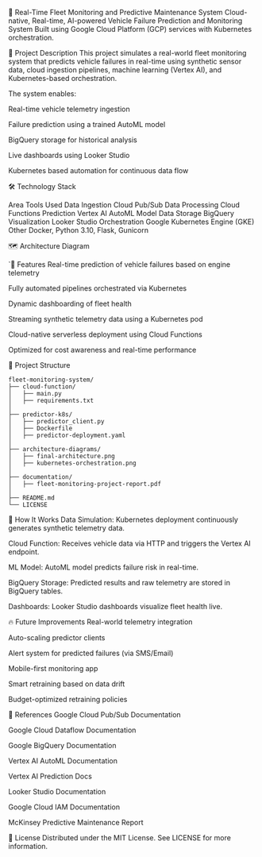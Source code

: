 🚗 Real-Time Fleet Monitoring and Predictive Maintenance System
Cloud-native, Real-time, AI-powered Vehicle Failure Prediction and Monitoring System
Built using Google Cloud Platform (GCP) services with Kubernetes orchestration.

📜 Project Description
This project simulates a real-world fleet monitoring system that predicts vehicle failures in real-time using synthetic sensor data, cloud ingestion pipelines, machine learning (Vertex AI), and Kubernetes-based orchestration.

The system enables:

Real-time vehicle telemetry ingestion

Failure prediction using a trained AutoML model

BigQuery storage for historical analysis

Live dashboards using Looker Studio

Kubernetes based automation for continuous data flow

🛠️ Technology Stack

Area	Tools Used
Data Ingestion	Cloud Pub/Sub
Data Processing	Cloud Functions
Prediction	Vertex AI AutoML Model
Data Storage	BigQuery
Visualization	Looker Studio
Orchestration	Google Kubernetes Engine (GKE)
Other	Docker, Python 3.10, Flask, Gunicorn

🗺️ Architecture Diagram


`🚀 Features
Real-time prediction of vehicle failures based on engine telemetry

Fully automated pipelines orchestrated via Kubernetes

Dynamic dashboarding of fleet health

Streaming synthetic telemetry data using a Kubernetes pod

Cloud-native serverless deployment using Cloud Functions

Optimized for cost awareness and real-time performance

📂 Project Structure

<pre><code>fleet-monitoring-system/
├── cloud-function/
│   ├── main.py
│   ├── requirements.txt
│
├── predictor-k8s/
│   ├── predictor_client.py
│   ├── Dockerfile
│   ├── predictor-deployment.yaml
│
├── architecture-diagrams/
│   ├── final-architecture.png
│   ├── kubernetes-orchestration.png
│
├── documentation/
│   ├── fleet-monitoring-project-report.pdf
│
├── README.md
└── LICENSE
</code></pre>


🧠 How It Works
Data Simulation: Kubernetes deployment continuously generates synthetic telemetry data.

Cloud Function: Receives vehicle data via HTTP and triggers the Vertex AI endpoint.

ML Model: AutoML model predicts failure risk in real-time.

BigQuery Storage: Predicted results and raw telemetry are stored in BigQuery tables.

Dashboards: Looker Studio dashboards visualize fleet health live.

🔥 Future Improvements
Real-world telemetry integration

Auto-scaling predictor clients

Alert system for predicted failures (via SMS/Email)

Mobile-first monitoring app

Smart retraining based on data drift

Budget-optimized retraining policies

🧾 References
Google Cloud Pub/Sub Documentation

Google Cloud Dataflow Documentation

Google BigQuery Documentation

Vertex AI AutoML Documentation

Vertex AI Prediction Docs

Looker Studio Documentation

Google Cloud IAM Documentation

McKinsey Predictive Maintenance Report

📜 License
Distributed under the MIT License. See LICENSE for more information.
